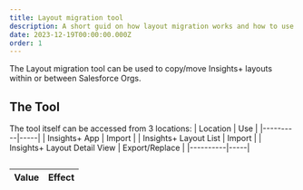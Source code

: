 ```yaml
---
title: Layout migration tool
description: A short guid on how layout migration works and how to use it.
date: 2023-12-19T00:00:00.000Z
order: 1
---
```


The Layout migration tool can be used to copy/move Insights+ layouts within or between Salesforce Orgs.

## The Tool
The tool itself can be accessed from 3 locations:
| Location | Use |
|----------|-----|
| Insights+ App | Import |
| Insights+ Layout List | Import |
| Insights+ Layout Detail View | Export/Replace |
|----------|-----|



##

| Value | Effect |
|-------|--------|


